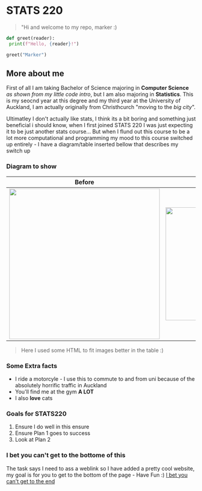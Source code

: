 # STATS 220 
> "Hi and welcome to my repo, marker :)
```python
def greet(reader):
 print(f"Hello, {reader}!")

greet("Marker")
```

## More about me 
First of all I am taking Bachelor of Science majoring in **Computer Science** *as shown from my little code intro*, but I am 
also majoring in **Statistics**. This is my seocnd year at this degree and my third year at the University of Auckland, 
I am actually originally from Christhcurch "moving to the *big city*".

Ultimatley I don't actually like stats, I think its a bit boring and something just beneficial i should know, when I first joined STATS 220 I was just expecting it to be just another stats course... But when I flund out this course to be a lot more computational and programming my mood to this course switched up entirely - I have a diagram/table inserted bellow that describes my switch up 

### Diagram to show 
| Before | After |
|----------|----------|
|<img src="https://media.tenor.com/JQZPRf0YTicAAAAe/emoji-in-distress-emoji-sad.png" width="400"> | <img src="https://media.tenor.com/owsPz6f26FcAAAAM/happy-cat-silly-cat.gif" width="300"> |
> Here I used some HTML to fit images better in the table :)
### Some Extra facts 
* I ride a motorcyle - I use this to commute to and from uni because of the absolutely horrific traffic in Auckland
* You'll find me at the gym **A LOT**
* I also **love** cats

### Goals for STATS220 
1. Ensure I do well in this ensure
2. Ensure Plan 1 goes to success
3. Look at Plan 2

### I bet you can't get to the bottome of this 
The task says I need to ass a weblink so I have added a pretty cool website, my goal is for you to get to the bottom of the page - Have Fun :)
[I bet you can't get to the end](http://endless.horse)

